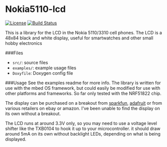 # Nokia5110-lcd  
[![License](https://img.shields.io/badge/License-Apache%202.0-blue.svg)](https://opensource.org/licenses/Apache-2.0)
[![Build Status](https://travis-ci.org/drewcassidy/Nokia5110-LCD.svg?branch=master)](https://travis-ci.org/drewcassidy/Nokia5110-LCD)

This is a library for the LCD in the Nokia 5110/3310 cell phones. The LCD is a 48x84 black and white display, useful for
smartwatches and other small hobby electronics

###Files
- `src/`: source files
- `examples/`: example usage files
- `Doxyfile`: Doxygen config file

###Usage
See the examples readme for more info. The library is written for use with the mbed OS framework, but could easily be
modified for use with other platforms and frameworks. So far only tested with the NRF51822 chip. 

The display can be purchased on a breakout from [sparkfun](https://www.sparkfun.com/products/10168),
[adafruit](https://www.adafruit.com/product/338) or from various retailers on ebay or amazon. I've been unable to find the display
on its own without a breakout. 

The LCD runs at around 3.3V only, so you may need to use a voltage level shifter like the TXB0104 to hook it up to your microcontroller.
it should draw around 5mA on its own without backlight LEDs, depending on what is being displayed.